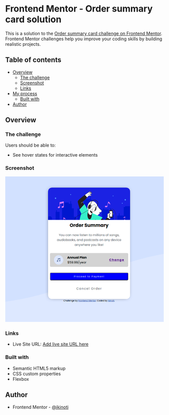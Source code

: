 # Frontend Mentor - Order summary card solution

This is a solution to the [Order summary card challenge on Frontend Mentor](https://www.frontendmentor.io/challenges/order-summary-component-QlPmajDUj). Frontend Mentor challenges help you improve your coding skills by building realistic projects.

## Table of contents

- [Overview](#overview)
  - [The challenge](#the-challenge)
  - [Screenshot](#screenshot)
  - [Links](#links)
- [My process](#my-process)
  - [Built with](#built-with)
- [Author](#author)

## Overview

### The challenge

Users should be able to:

- See hover states for interactive elements

### Screenshot

![](design/ss.png)

### Links

- Live Site URL: [Add live site URL here](https://github.com/ikinoti/order-summary-component-main.git)

### Built with

- Semantic HTML5 markup
- CSS custom properties
- Flexbox

## Author

- Frontend Mentor - [@ikinoti](https://www.frontendmentor.io/profile/ikinoti)
